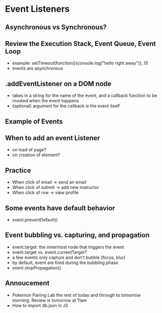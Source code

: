 # Event Listeners

## Asynchronous vs Synchronous?

## Review the Execution Stack, Event Queue, Event Loop
- example: setTimeout(function(){console.log("hello right away")}, 0)
- events are asynchronous

## .addEventListener on a DOM node
- takes in a string for the name of the event, and a callback function to be invoked when the event happens
- (optional) argument for the callback is the event itself

## Example of Events

## When to add an event Listener
- on load of page?
- on creation of element?

## Practice
- When click of email -> send an email
- When click of submit -> add new instructor
- When click of row -> view profile

## Some events have default behavior
- event.preventDefault()

## Event bubbling vs. capturing, and propagation
- event.target: the innermost node that triggers the event
- event.target vs. event.currentTarget?
- a few events only capture and don't bubble (focus, blur)
- by default, event are fired during the bubbling phase
- event.stopPropagation()




## Annoucement
- Pokemon Pairing Lab the rest of today and through to tomorrow morning. Review is tomorrow at 11am
- How to import db.json in JS